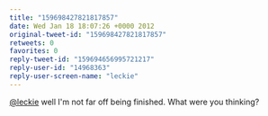 ```yaml
---
title: "159698427821817857"
date: Wed Jan 18 18:07:26 +0000 2012
original-tweet-id: "159698427821817857"
retweets: 0
favorites: 0
reply-tweet-id: "159694656995721217"
reply-user-id: "14968363"
reply-user-screen-name: "leckie"
---
```

<a href="https://twitter.com/leckie">@leckie</a> well I'm not far off being finished. What were you thinking?

